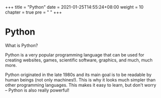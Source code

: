 +++
title = "Python"
date = 2021-01-25T14:55:24+08:00
weight = 10
chapter = true
pre = "<i class='fab fa-python'></i> "
+++

# Python

What is Python?

Python is a very popular programming
 language that can be used for creating websites, games, scientific software,
 graphics, and much, much more.

Python originated in the late 1980s and its main goal is to be readable by
 human beings (not only machines!). This is why it looks much simpler than
 other programming languages. This makes it easy to learn, but don't worry
 – Python is also really powerful!
